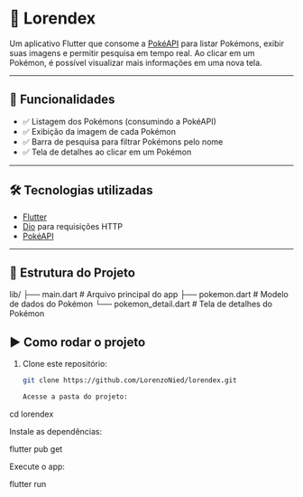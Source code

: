 # 📱 Lorendex

Um aplicativo Flutter que consome a [PokéAPI](https://pokeapi.co/) para listar Pokémons, exibir suas imagens e permitir pesquisa em tempo real. Ao clicar em um Pokémon, é possível visualizar mais informações em uma nova tela.

---

## 🚀 Funcionalidades

- ✅ Listagem dos Pokémons (consumindo a PokéAPI)  
- ✅ Exibição da imagem de cada Pokémon  
- ✅ Barra de pesquisa para filtrar Pokémons pelo nome  
- ✅ Tela de detalhes ao clicar em um Pokémon  

---


## 🛠️ Tecnologias utilizadas

- [Flutter](https://flutter.dev/)  
- [Dio](https://pub.dev/packages/dio) para requisições HTTP  
- [PokéAPI](https://pokeapi.co/)  

---

## 📂 Estrutura do Projeto

lib/
├── main.dart # Arquivo principal do app
├── pokemon.dart # Modelo de dados do Pokémon
└── pokemon_detail.dart # Tela de detalhes do Pokémon

## ▶️ Como rodar o projeto


1. Clone este repositório:
   ```bash
   git clone https://github.com/LorenzoNied/lorendex.git

   Acesse a pasta do projeto:

cd lorendex


Instale as dependências:

flutter pub get


Execute o app:

flutter run
